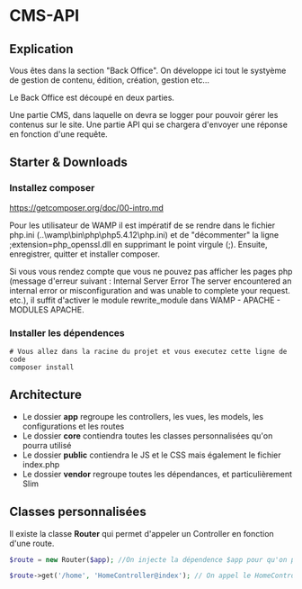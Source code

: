 # CMS-API

## Explication

Vous êtes dans la section "Back Office".
On développe ici tout le systyème de gestion de contenu, édition, création, gestion etc...

Le Back Office est découpé en deux parties.

Une partie CMS, dans laquelle on devra se logger pour pouvoir gérer les contenus sur le site.
Une partie API qui se chargera d'envoyer une réponse en fonction d'une requête.

## Starter & Downloads

### Installez composer 
https://getcomposer.org/doc/00-intro.md

Pour les utilisateur de WAMP il est impératif de se rendre dans le fichier php.ini (..\wamp\bin\php\php5.4.12\php.ini)
et de "décommenter" la ligne ;extension=php_openssl.dll en supprimant le point virgule (;).
 Ensuite, enregistrer, quitter et installer composer.
 
Si vous vous rendez compte que vous ne pouvez pas afficher les pages php (message d'erreur suivant : Internal Server Error  The server encountered an internal error or misconfiguration and was unable to complete your request. etc.), il suffit d'activer le module rewrite_module dans WAMP - APACHE - MODULES APACHE.
 
### Installer les dépendences
```
# Vous allez dans la racine du projet et vous executez cette ligne de code
composer install
```

## Architecture

- Le dossier **app** regroupe les controllers, les vues, les models, les configurations et les routes
- Le dossier **core** contiendra toutes les classes personnalisées qu'on pourra utilisé
- Le dossier **public** contiendra le JS et le CSS mais également le fichier index.php
- Le dossier **vendor** regroupe toutes les dépendances, et particulièrement Slim

## Classes personnalisées

Il existe la classe **Router** qui permet d'appeler un Controller en fonction d'une route.
```php
$route = new Router($app); //On injecte la dépendence $app pour qu'on puisse l'utiliser dans la classe

$route->get('/home', 'HomeController@index'); // On appel le HomeController et on execute la methode index
```
